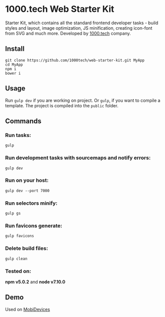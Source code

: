 # 1000.tech Web Starter Kit

Starter Kit, which contains all the standard frontend developer tasks - build styles and layout, image optimization, JS minification, creating icon-font from SVG and much more. Developed by [1000.tech](http://1000.tech) company.

## Install

```smartyconfig
git clone https://github.com/1000tech/web-starter-kit.git MyApp
cd MyApp
npm i
bower i
```
## Usage

Run ``gulp dev`` if you are working on project. Or ``gulp``, if you want to compile a template. The project is compiled into the ``public`` folder.

## Commands

### Run tasks:
```smartyconfig
gulp
```

### Run development tasks with sourcemaps and notify errors:
```smartyconfig
gulp dev
```

### Run on your host:
```smartyconfig
gulp dev --port 7000
```

### Run selectors minify:
```smartyconfig
gulp gs
```

### Run favicons generate:
```smartyconfig
gulp favicons
```

### Delete build files:
```smartyconfig
gulp clean
```

### Tested on:
 
**npm v5.0.2** and **node v7.10.0**

## Demo
Used on [MobiDevices](https://mobidevices.ru)
